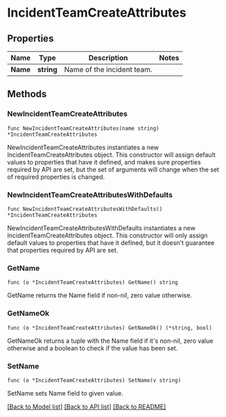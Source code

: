 # IncidentTeamCreateAttributes

## Properties

| Name     | Type       | Description                | Notes |
| -------- | ---------- | -------------------------- | ----- |
| **Name** | **string** | Name of the incident team. |

## Methods

### NewIncidentTeamCreateAttributes

`func NewIncidentTeamCreateAttributes(name string) *IncidentTeamCreateAttributes`

NewIncidentTeamCreateAttributes instantiates a new IncidentTeamCreateAttributes object.
This constructor will assign default values to properties that have it defined,
and makes sure properties required by API are set, but the set of arguments
will change when the set of required properties is changed.

### NewIncidentTeamCreateAttributesWithDefaults

`func NewIncidentTeamCreateAttributesWithDefaults() *IncidentTeamCreateAttributes`

NewIncidentTeamCreateAttributesWithDefaults instantiates a new IncidentTeamCreateAttributes object.
This constructor will only assign default values to properties that have it defined,
but it doesn't guarantee that properties required by API are set.

### GetName

`func (o *IncidentTeamCreateAttributes) GetName() string`

GetName returns the Name field if non-nil, zero value otherwise.

### GetNameOk

`func (o *IncidentTeamCreateAttributes) GetNameOk() (*string, bool)`

GetNameOk returns a tuple with the Name field if it's non-nil, zero value otherwise
and a boolean to check if the value has been set.

### SetName

`func (o *IncidentTeamCreateAttributes) SetName(v string)`

SetName sets Name field to given value.

[[Back to Model list]](../README.md#documentation-for-models) [[Back to API list]](../README.md#documentation-for-api-endpoints) [[Back to README]](../README.md)
